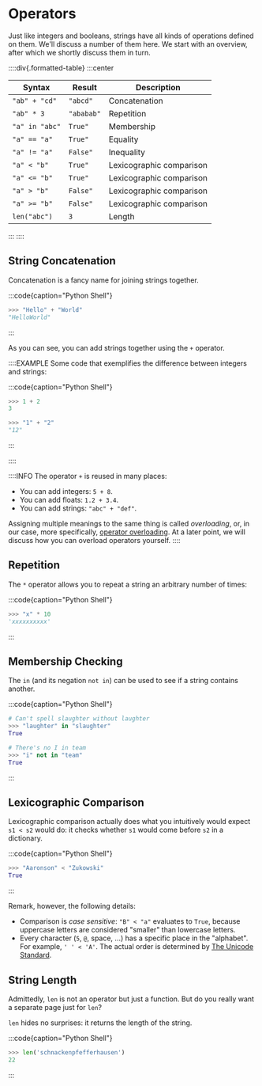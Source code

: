 # Operators

Just like integers and booleans, strings have all kinds of operations defined on them.
We'll discuss a number of them here.
We start with an overview, after which we shortly discuss them in turn.

::::div{.formatted-table}
:::center

| Syntax | Result | Description |
| ------ | ----------- | ------- |
| `"ab" + "cd"` | `"abcd"` | Concatenation |
| `"ab" * 3` | `"ababab"` | Repetition |
| `"a" in "abc"` | `True"` | Membership |
| `"a" == "a"` | `True"` | Equality |
| `"a" != "a"` | `False"` | Inequality |
| `"a" < "b"` | `True"` | Lexicographic comparison |
| `"a" <= "b"` | `True"` | Lexicographic comparison |
| `"a" > "b"` | `False"` | Lexicographic comparison |
| `"a" >= "b"` | `False"` | Lexicographic comparison |
| `len("abc")` | `3` | Length |

:::
::::

## String Concatenation

Concatenation is a fancy name for joining strings together.

:::code{caption="Python Shell"}

```python
>>> "Hello" + "World"
"HelloWorld"
```

:::

As you can see, you can add strings together using the `+` operator.

::::EXAMPLE
Some code that exemplifies the difference between integers and strings:

:::code{caption="Python Shell"}

```python
>>> 1 + 2
3

>>> "1" + "2"
"12"
```

:::

::::

::::INFO
The operator `+` is reused in many places:

* You can add integers: `5 + 8`.
* You can add floats: `1.2 + 3.4`.
* You can add strings: `"abc" + "def"`.

Assigning multiple meanings to the same thing is called *overloading*, or, in our case, more specifically, [operator overloading](https://en.wikipedia.org/wiki/Operator_overloading).
At a later point, we will discuss how you can overload operators yourself.
::::

## Repetition

The `*` operator allows you to repeat a string an arbitrary number of times:

:::code{caption="Python Shell"}

```python
>>> "x" * 10
'xxxxxxxxxx'
```

:::

## Membership Checking

The `in` (and its negation `not in`) can be used to see if a string contains another.

:::code{caption="Python Shell"}

```python
# Can't spell slaughter without laughter
>>> "laughter" in "slaughter"
True

# There's no I in team
>>> "i" not in "team"
True
```

:::

## Lexicographic Comparison

Lexicographic comparison actually does what you intuitively would expect `s1 < s2` would do: it checks whether `s1` would come before `s2` in a dictionary.

:::code{caption="Python Shell"}

```python
>>> "Aaronson" < "Zukowski"
True
```

:::

Remark, however, the following details:

* Comparison is *case sensitive*: `"B" < "a"` evaluates to `True`, because uppercase letters are considered "smaller" than lowercase letters.
* Every character (`5`, `@`, space, &hellip;) has a specific place in the "alphabet".
  For example, `' ' < 'A'`.
  The actual order is determined by [The Unicode Standard](https://en.wikipedia.org/wiki/List_of_Unicode_characters).

## String Length

Admittedly, `len` is not an operator but just a function.
But do you really want a separate page just for `len`?

`len` hides no surprises: it returns the length of the string.

:::code{caption="Python Shell"}

```python
>>> len('schnackenpfefferhausen')
22
```

:::

